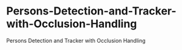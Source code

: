 # Persons-Detection-and-Tracker-with-Occlusion-Handling
Persons Detection and Tracker with Occlusion Handling
